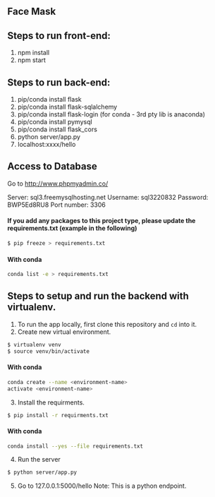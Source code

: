 ## Face Mask

## Steps to run front-end:

1. npm install
2. npm start

## Steps to run back-end:

1. pip/conda install flask
2. pip/conda install flask-sqlalchemy
3. pip/conda install flask-login (for conda - 3rd pty lib is anaconda)
4. pip/conda install pymysql
5. pip/conda install flask_cors
6. python server/app.py
7. localhost:xxxx/hello

## Access to Database
Go to http://www.phpmyadmin.co/

Server: sql3.freemysqlhosting.net
Username: sql3220832
Password: BWP5Ed8RU8
Port number: 3306

#### If you add any packages to this project type, please update the requirements.txt (example in the following)
  ```bash
  $ pip freeze > requirements.txt
  ```
  #### With conda
  ```bash
  conda list -e > requirements.txt
  ```
 ## Steps to setup and run the backend with virtualenv.

1. To run the app locally, first clone this repository and `cd` into it.
2. Create new virtual environment.

  ```bash
  $ virtualenv venv
  $ source venv/bin/activate
  ```
  #### With conda
  ```bash
  conda create --name <environment-name>
  activate <environment-name>
  ```
3. Install the requirments.

  ```bash
  $ pip install -r requirments.txt
  ```
  #### With conda
  ```bash
  conda install --yes --file requirements.txt
  ```
4. Run the server

  ```bash
  $ python server/app.py
  ```
5. Go to 127.0.0.1:5000/hello
  Note: This is a python endpoint.
